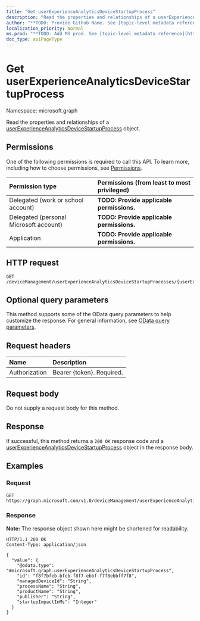 ```yaml
---
title: "Get userExperienceAnalyticsDeviceStartupProcess"
description: "Read the properties and relationships of a userExperienceAnalyticsDeviceStartupProcess object."
author: "**TODO: Provide Github Name. See [topic-level metadata reference](https://msgo.azurewebsites.net/add/document/guidelines/metadata.html#topic-level-metadata)**"
localization_priority: Normal
ms.prod: "**TODO: Add MS prod. See [topic-level metadata reference](https://msgo.azurewebsites.net/add/document/guidelines/metadata.html#topic-level-metadata)**"
doc_type: apiPageType
---
```


# Get userExperienceAnalyticsDeviceStartupProcess
Namespace: microsoft.graph



Read the properties and relationships of a [userExperienceAnalyticsDeviceStartupProcess](../resources/userexperienceanalyticsdevicestartupprocess.md) object.

## Permissions
One of the following permissions is required to call this API. To learn more, including how to choose permissions, see [Permissions](/graph/permissions-reference).

|Permission type|Permissions (from least to most privileged)|
|:---|:---|
|Delegated (work or school account)|**TODO: Provide applicable permissions.**|
|Delegated (personal Microsoft account)|**TODO: Provide applicable permissions.**|
|Application|**TODO: Provide applicable permissions.**|

## HTTP request

<!-- {
  "blockType": "ignored"
}
-->
``` http
GET /deviceManagement/userExperienceAnalyticsDeviceStartupProcesses/{userExperienceAnalyticsDeviceStartupProcessId}
```

## Optional query parameters
This method supports some of the OData query parameters to help customize the response. For general information, see [OData query parameters](/graph/query-parameters).

## Request headers
|Name|Description|
|:---|:---|
|Authorization|Bearer {token}. Required.|

## Request body
Do not supply a request body for this method.

## Response

If successful, this method returns a `200 OK` response code and a [userExperienceAnalyticsDeviceStartupProcess](../resources/userexperienceanalyticsdevicestartupprocess.md) object in the response body.

## Examples

### Request
<!-- {
  "blockType": "request",
  "name": "get_userexperienceanalyticsdevicestartupprocess"
}
-->
``` http
GET https://graph.microsoft.com/v1.0/deviceManagement/userExperienceAnalyticsDeviceStartupProcesses/{userExperienceAnalyticsDeviceStartupProcessId}
```


### Response
**Note:** The response object shown here might be shortened for readability.
<!-- {
  "blockType": "response",
  "truncated": true,
  "@odata.type": "microsoft.graph.userExperienceAnalyticsDeviceStartupProcess"
}
-->
``` http
HTTP/1.1 200 OK
Content-Type: application/json

{
  "value": {
    "@odata.type": "#microsoft.graph.userExperienceAnalyticsDeviceStartupProcess",
    "id": "f8f7bfeb-bfeb-f8f7-ebbf-f7f8ebbff7f8",
    "managedDeviceId": "String",
    "processName": "String",
    "productName": "String",
    "publisher": "String",
    "startupImpactInMs": "Integer"
  }
}
```

